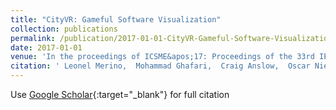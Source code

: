 ```yaml
---
title: "CityVR: Gameful Software Visualization"
collection: publications
permalink: /publication/2017-01-01-CityVR-Gameful-Software-Visualization
date: 2017-01-01
venue: 'In the proceedings of ICSME&apos;17: Proceedings of the 33rd IEEE International Conference on Software Maintenance and Evolution (TD Track)'
citation: ' Leonel Merino,  Mohammad Ghafari,  Craig Anslow,  Oscar Nierstrasz, &quot;CityVR: Gameful Software Visualization.&quot; In the proceedings of ICSME&amp;apos;17: Proceedings of the 33rd IEEE International Conference on Software Maintenance and Evolution (TD Track), 2017.'
---
```

Use [Google Scholar](https://scholar.google.com/scholar?q=CityVR:+Gameful+Software+Visualization){:target="_blank"} for full citation